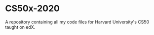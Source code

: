 # CS50x-2020
A repository containing all my code files for Harvard University's CS50 taught on edX.
